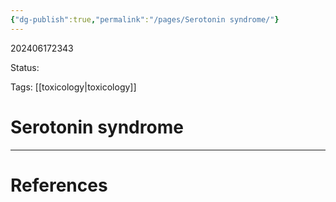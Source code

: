 ```yaml
---
{"dg-publish":true,"permalink":"/pages/Serotonin syndrome/"}
---
```



202406172343

Status: 

Tags: [[toxicology\|toxicology]]

# Serotonin syndrome








___
# References
